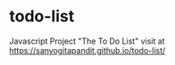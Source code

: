 # todo-list
Javascript Project "The To Do List"
visit at https://sanyogitapandit.github.io/todo-list/
